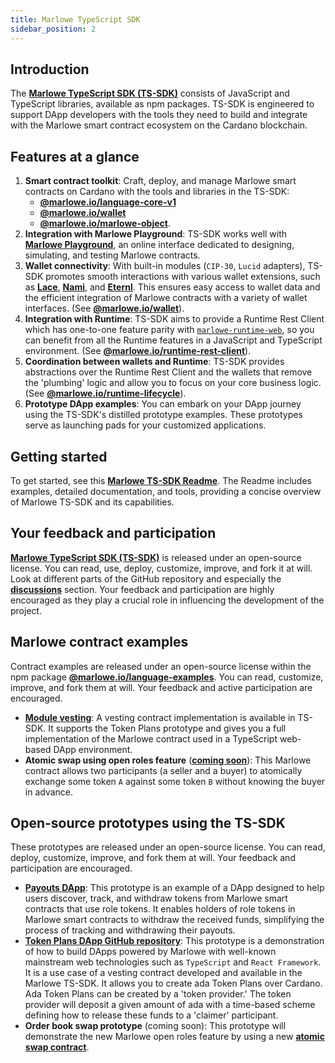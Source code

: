 ```yaml
---
title: Marlowe TypeScript SDK
sidebar_position: 2
---
```


## Introduction

The **[Marlowe TypeScript SDK (TS-SDK)](https://github.com/input-output-hk/marlowe-ts-sdk/)** consists of JavaScript and TypeScript libraries, available as npm packages. TS-SDK is engineered to support DApp developers with the tools they need to build and integrate with the Marlowe smart contract ecosystem on the Cardano blockchain. 

## Features at a glance

1. **Smart contract toolkit**: Craft, deploy, and manage Marlowe smart contracts on Cardano with the tools and libraries in the TS-SDK: 
   - [**@marlowe.io/language-core-v1**](https://input-output-hk.github.io/marlowe-ts-sdk/modules/_marlowe_io_language_core_v1.html) 
   - [**@marlowe.io/wallet**](https://input-output-hk.github.io/marlowe-ts-sdk/modules/_marlowe_io_wallet.html)
   - [**@marlowe.io/marlowe-object**](https://input-output-hk.github.io/marlowe-ts-sdk/modules/_marlowe_io_marlowe_object.html). 
2. **Integration with Marlowe Playground**: TS-SDK works well with [**Marlowe Playground**](https://play.marlowe.iohk.io/), an online interface dedicated to designing, simulating, and testing Marlowe contracts.
3. **Wallet connectivity**: With built-in modules (`CIP-30`, `Lucid` adapters), TS-SDK promotes smooth interactions with various wallet extensions, such as [**Lace**](https://www.lace.io/), [**Nami**](https://namiwallet.io/), and [**Eternl**](https://eternl.io/app/mainnet/welcome). This ensures easy access to wallet data and the efficient integration of Marlowe contracts with a variety of wallet interfaces. (See [**@marlowe.io/wallet**](https://input-output-hk.github.io/marlowe-ts-sdk/modules/_marlowe_io_wallet.html)).
4. **Integration with Runtime**: TS-SDK aims to provide a Runtime Rest Client which has one-to-one feature parity with [`marlowe-runtime-web`](https://github.com/input-output-hk/marlowe-cardano/tree/main/marlowe-runtime-web), so you can benefit from all the Runtime features in a JavaScript and TypeScript environment. (See [**@marlowe.io/runtime-rest-client**](https://input-output-hk.github.io/marlowe-ts-sdk/modules/_marlowe_io_runtime_rest_client.html)).
5. **Coordination between wallets and Runtime**: TS-SDK provides abstractions over the Runtime Rest Client and the wallets that remove the 'plumbing' logic and allow you to focus on your core business logic. (See [**@marlowe.io/runtime-lifecycle**](https://input-output-hk.github.io/marlowe-ts-sdk/modules/_marlowe_io_runtime_lifecycle.html)). 
6. **Prototype DApp examples**: You can embark on your DApp journey using the TS-SDK's distilled prototype examples. These prototypes serve as launching pads for your customized applications.

## Getting started

To get started, see this [**Marlowe TS-SDK Readme**](https://github.com/input-output-hk/marlowe-ts-sdk/). The Readme includes examples, detailed documentation, and tools, providing a concise overview of Marlowe TS-SDK and its capabilities. 

## Your feedback and participation

**[Marlowe TypeScript SDK (TS-SDK)](https://github.com/input-output-hk/marlowe-ts-sdk/)** is released under an open-source license. You can read, use, deploy, customize, improve, and fork it at will. Look at different parts of the GitHub repository and especially the [**discussions**](https://github.com/input-output-hk/marlowe-ts-sdk/discussions) section. Your feedback and participation are highly encouraged as they play a crucial role in influencing the development of the project.

## Marlowe contract examples 

Contract examples are released under an open-source license within the npm package [**@marlowe.io/language-examples**](https://input-output-hk.github.io/marlowe-ts-sdk/modules/_marlowe_io_language_examples.html). You can read, customize, improve, and fork them at will. Your feedback and active participation are encouraged. 

- [**Module vesting**](https://input-output-hk.github.io/marlowe-ts-sdk/modules/_marlowe_io_language_examples.vesting.html): A vesting contract implementation is available in TS-SDK. It supports the Token Plans prototype and gives you a full implementation of the Marlowe contract used in a TypeScript web-based DApp environment. 
- **Atomic swap using open roles feature** ([**coming soon**](https://github.com/input-output-hk/marlowe-ts-sdk/issues/86)): This Marlowe contract allows two participants (a seller and a buyer) to atomically exchange some token `A` against some token `B` without knowing the buyer in advance. 

## Open-source prototypes using the TS-SDK

These prototypes are released under an open-source license. You can read, deploy, customize, improve, and fork them at will. Your feedback and participation are encouraged. 

- **[Payouts DApp](payouts-dapp-prototype.md)**: This prototype is an example of a DApp designed to help users discover, track, and withdraw tokens from Marlowe smart contracts that use role tokens. It enables holders of role tokens in Marlowe smart contracts to withdraw the received funds, simplifying the process of tracking and withdrawing their payouts.
- **[Token Plans DApp GitHub repository](https://github.com/input-output-hk/marlowe-token-plans)**: This prototype is a demonstration of how to build DApps powered by Marlowe with well-known mainstream web technologies such as `TypeScript` and `React Framework`. It is a use case of a vesting contract developed and available in the Marlowe TS-SDK. It allows you to create ada Token Plans over Cardano. Ada Token Plans can be created by a 'token provider.' The token provider will deposit a given amount of ada with a time-based scheme defining how to release these funds to a 'claimer' participant.
- **Order book swap prototype** (coming soon): This prototype will demonstrate the new Marlowe open roles feature by using a new [**atomic swap contract**](https://github.com/input-output-hk/marlowe-ts-sdk/issues/86). 
